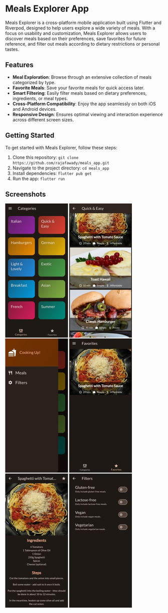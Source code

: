 # Meals Explorer App

Meals Explorer is a cross-platform mobile application built using Flutter and Riverpod, designed to help users explore a wide variety of meals. With a focus on usability and customization, Meals Explorer allows users to discover meals based on their preferences, save favorites for future reference, and filter out meals according to dietary restrictions or personal tastes.

## Features

- **Meal Exploration**: Browse through an extensive collection of meals categorized by type.
- **Favorite Meals**: Save your favorite meals for quick access later.
- **Smart Filtering**: Easily filter meals based on dietary preferences, ingredients, or meal types.
- **Cross-Platform Compatibility**: Enjoy the app seamlessly on both iOS and Android devices.
- **Responsive Design**: Ensures optimal viewing and interaction experience across different screen sizes.

## Getting Started

To get started with Meals Explorer, follow these steps:

1. Clone this repository: `git clone https://github.com/rajafawady/meals_app.git`
2. Navigate to the project directory: `cd meals_app`
3. Install dependencies: `flutter pub get`
4. Run the app: `flutter run`

## Screenshots

![Screenshot 1](screenshots/Screenshot_20240426_172641.jpg)
![Screenshot 3](screenshots/Screenshot_20240426_172727.jpg)
![Screenshot 2](screenshots/Screenshot_20240426_172650.jpg)
![Screenshot 4](screenshots/Screenshot_20240426_172658.jpg)
![Screenshot 5](screenshots/Screenshot_20240426_172707.jpg)
![Screenshot 6](screenshots/Screenshot_20240426_172732.jpg)

